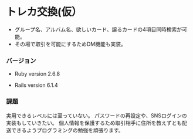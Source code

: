 # トレカ交換(仮）
* グループ名、アルバム名、欲しいカード、譲るカードの4項目同時検索が可能。
* その場で取引を可能にするためDM機能も実装。

### バージョン

* Ruby version
2.6.8

* Rails version
6.1.4

### 課題
実用できるレベルには至っていない。
パスワードの再設定や、SNSログインの実装もしていきたい。
個人情報を保護するため取引相手に住所を教えずとも配送できるようプログラミングの勉強を頑張ります。
